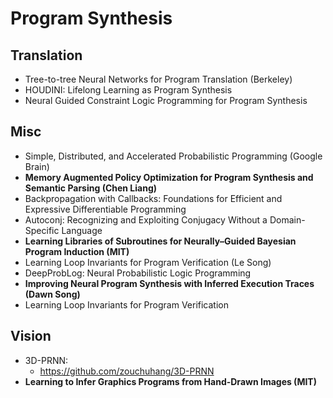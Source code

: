 # Program Synthesis

## Translation
- Tree-to-tree Neural Networks for Program Translation (Berkeley)
- HOUDINI: Lifelong Learning as Program Synthesis
- Neural Guided Constraint Logic Programming for Program Synthesis

## Misc
- Simple, Distributed, and Accelerated Probabilistic Programming (Google Brain)
- **Memory Augmented Policy Optimization for Program Synthesis and Semantic Parsing (Chen Liang)**
- Backpropagation with Callbacks: Foundations for Efficient and Expressive Differentiable Programming
- Autoconj: Recognizing and Exploiting Conjugacy Without a Domain-Specific Language
- **Learning Libraries of Subroutines for Neurally–Guided Bayesian Program Induction (MIT)**
- Learning Loop Invariants for Program Verification (Le Song)
- DeepProbLog: Neural Probabilistic Logic Programming
- **Improving Neural Program Synthesis with Inferred Execution Traces (Dawn Song)**
- Learning Loop Invariants for Program Verification

## Vision
- 3D-PRNN:
	- https://github.com/zouchuhang/3D-PRNN
- **Learning to Infer Graphics Programs from Hand-Drawn Images (MIT)**
